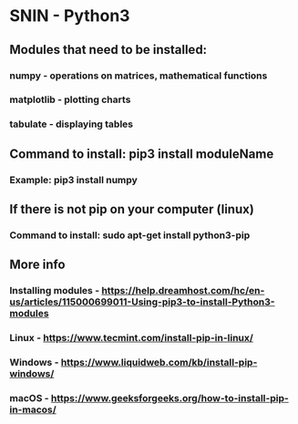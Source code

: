 # SNIN - Python3

## Modules that need to be installed:

### numpy - operations on matrices, mathematical functions
### matplotlib - plotting charts
### tabulate - displaying tables

## Command to install: pip3 install moduleName
### Example: pip3 install numpy

## If there is not pip on your computer (linux)
### Command to install: sudo apt-get install python3-pip

## More info

### Installing modules - https://help.dreamhost.com/hc/en-us/articles/115000699011-Using-pip3-to-install-Python3-modules
### Linux - https://www.tecmint.com/install-pip-in-linux/
### Windows - https://www.liquidweb.com/kb/install-pip-windows/
### macOS - https://www.geeksforgeeks.org/how-to-install-pip-in-macos/
